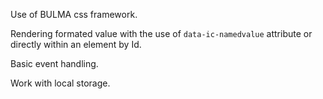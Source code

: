 Use of BULMA css framework.

Rendering formated value with the use of `data-ic-namedvalue` attribute or directly within an element by Id.

Basic event handling.

Work with local storage.


